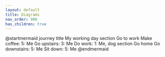 ```yaml
---
layout: default
title: Diagrams
nav_order: 900
has_children: true
---
```

@startmermaid
journey
    title My working day
    section Go to work
      Make coffee: 5: Me
      Go upstairs: 3: Me
      Do work: 1: Me, dog
    section Go home
      Go downstairs: 5: Me
      Sit down: 5: Me
@endmermaid